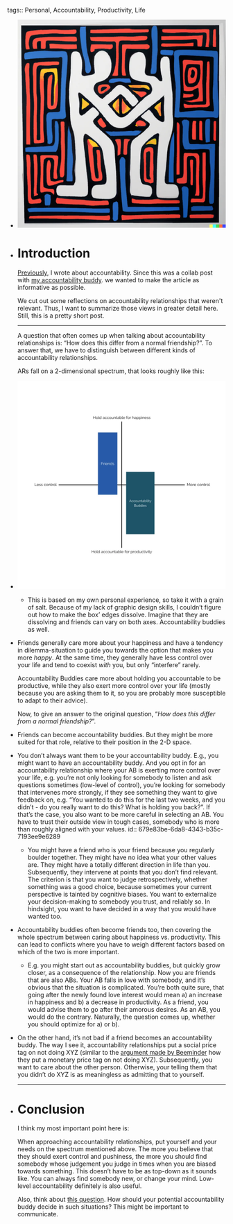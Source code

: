 tags:: Personal, Accountability, Productivity, Life

- ![reflectionsonfaccountability.webp](../assets/reflectionsonfaccountability_1738441794210_0.webp)
- # Introduction
  
  [Previously](https://www.notion.so/Why-you-might-want-someone-to-hold-you-accountable-d9e2c82854024a1b80cf5ad027ce18ee?pvs=21), I wrote about accountability. Since this was a collab post with [my accountability buddy](https://www.konstantinpilz.com/). we wanted to make the article as informative as possible.
  
  We cut out some reflections on accountability relationships that weren't relevant. Thus, I want to summarize those views in greater detail here. Still, this is a pretty short post.
  
  ---
  
  A question that often comes up when talking about accountability relationships is: “How does this differ from a normal friendship?”. To answer that, we have to distinguish between different kinds of accountability relationships.
  
  ARs fall on a 2-dimensional spectrum, that looks roughly like this:
- ![Hold_accountable_for_happiness.webp](../assets/Hold_accountable_for_happiness_1738441760395_0.webp)
	- This is based on my own personal experience, so take it with a grain of salt. Because of my lack of graphic design skills, I couldn’t figure out how to make the box’ edges dissolve. Imagine that they are dissolving and friends can vary on both axes. Accountability buddies as well.
- Friends generally care more about your happiness and have a tendency in dilemma-situation to guide you towards the option that makes you more *happy*. At the same time, they generally have less control over your life and tend to coexist *with* you, but only “interfere” rarely.
  
  Accountability Buddies care more about holding you accountable to be productive, while they also exert more control over your life (mostly because you are asking them to it, so you are probably more susceptible to adapt to their advice).
  
  Now, to give an answer to the original question, “*How does this differ from a normal friendship?*”.
- Friends can become accountability buddies. But they might be more suited for that role, relative to their position in the 2-D space.
- You don’t always want them to be your accountability buddy. E.g., you might want to have an accountability buddy. And you opt in for an accountability relationship where your AB is exerting more control over your life, e.g. you’re not only looking for somebody to listen and ask questions sometimes (low-level of control), you’re looking for somebody that intervenes more strongly, if they see something they want to give feedback on, e.g. “You wanted to do this for the last two weeks, and you didn’t - do you really want to do this? What is holding you back?”. If that’s the case, you also want to be more careful in selecting an AB. You have to trust their outside view in tough cases, somebody who is more than roughly aligned with your values.
  id:: 679e83be-6da8-4343-b35c-7193ee9e6289
	- You might have a friend who is your friend because you regularly boulder together. They might have no idea what your other values are. They might have a totally different direction in life than you. Subsequently, they intervene at points that you don’t find relevant. The criterion is that you want to judge retrospectively, whether something was a good choice, because sometimes your current perspective is tainted by cognitive biases. You want to externalize your decision-making to somebody you trust, and reliably so. In hindsight, you want to have decided in a way that you would have wanted too.
- Accountability buddies often become friends too, then covering the whole spectrum between caring about happiness vs. productivity. This can lead to conflicts where you have to weigh different factors based on which of the two is more important.
	- E.g. you might start out as accountability buddies, but quickly grow closer, as a consequence of the relationship. Now you are friends that are also ABs. Your AB falls in love with somebody, and it’s obvious that the situation is complicated. You’re both quite sure, that going after the newly found love interest would mean a) an increase in happiness and b) a decrease in productivity. As a friend, you would advise them to go after their amorous desires. As an AB, you would do the contrary. Naturally, the question comes up, whether you should optimize for a) or b).
- On the other hand, it’s not bad if a friend becomes an accountability buddy. The way I see it, accountability relationships put a social price tag on not doing XYZ (similar to the [argument made by Beeminder](https://blog.beeminder.com/depunish/) how they put a monetary price tag on not doing XYZ). Subsequently, you want to care about the other person. Otherwise, your telling them that you didn’t do XYZ is as meaningless as admitting that to yourself.
  
  ---
- # **Conclusion**
  
  I think my most important point here is:
  
  When approaching accountability relationships, put yourself and your needs on the spectrum mentioned above. The more you believe that they should exert control and pushiness, the more you should find somebody whose judgement you judge in times when you are biased towards something. This doesn’t have to be as top-down as it sounds like. You can always find somebody new, or change your mind. Low-level accountability definitely is also useful.
  
  Also, think about [this question](((679e83be-6da8-4343-b35c-7193ee9e6289))). How should your potential accountability buddy decide in such situations? This might be important to communicate.